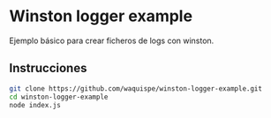 # Winston logger example

Ejemplo básico para crear ficheros de logs con winston.

## Instrucciones

```bash
git clone https://github.com/waquispe/winston-logger-example.git
cd winston-logger-example
node index.js
```

